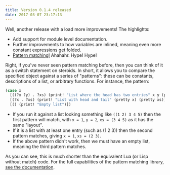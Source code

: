 ```yaml
---
title: Version 0.1.4 released
date: 2017-03-07 23:17:13
---
```


Well, another release with a load more improvements! The highlights:

 - Add support for module level documentation.
 - Further improvements to how variables are inlined, meaning even more constant expressions get folded.
 - [Pattern matching!]("https://squiddev.github.io/urn/docs/lib.match.html") Ahahahr. Hype! Hype!

Right, if you've never seen pattern matching before, then you can think of it as a switch statement on steroids. In
short, it allows you to compare the specified object against a series of "patterns": these can be constants,
descriptions of a list, or arbitrary functions. For instance, the pattern:

```cl
(case x
  [((?x ?y) . ?xs) (print! "List where the head has two entries" x y (pretty xs))]
  [(?x . ?xs) (print! "List with head and tail" (pretty x) (pretty xs))]
  [() (print! "Empty list")])
```

 - If you run it against a list looking something like `((1 2) 3 4 5)` then the first pattern will match, with `x = 1`,
   `y = 2`, `xs = (3 4 5)` as it has the same "layout".
 - If it is a list with at least one entry (such as (1 2 3)) then the second pattern matches, giving `x = 1`, `xs = (2
   3)`.
 - If the above pattern didn't work, then we must have an empty list, meaning the third pattern matches.

As you can see, this is much shorter than the equivalent Lua (or Lisp without match) code. For the full capabilities of
the pattern matching library, [see the documentation]("https://squiddev.github.io/urn/docs/lib.match.html").
